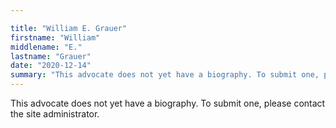 ```yaml
---

title: "William E. Grauer"
firstname: "William"
middlename: "E."
lastname: "Grauer"
date: "2020-12-14"
summary: "This advocate does not yet have a biography. To submit one, please contact the site administrator."
---
```

This advocate does not yet have a biography. To submit one, please contact the site administrator.

